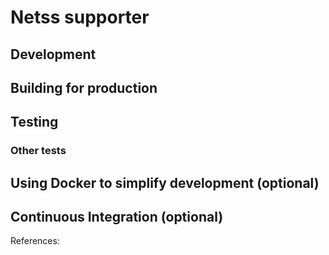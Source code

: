 # Netss supporter


## Development


## Building for production


## Testing


### Other tests


## Using Docker to simplify development (optional)


## Continuous Integration (optional)


References:

[Gatling]: http://gatling.io/
